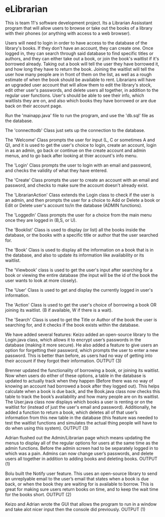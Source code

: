 # eLibrarian
This is team 11's software development project. Its a Librarian Assisstant program that will allow users to browse or take out the books of a library with their phones (or anything with access to a web browser). 

Users will need to login in order to have access to the database of the library's books. If they don't have an account, they can create one. Once logged in, they can search through said database to find specific titles or authors, and they can either take out a book, or join the book's waitlist if it's borrowed already. Taking out a book will tell the user they have borrowed it, and how long they have to return the book. Joining the waitlist will tell the user how many people are in front of them on the list, as well as a rough estimate of when the book should be available to rent. Librarians will have an upgraded user account that will allow them to edit the library's stock, edit other user's passwords, and delete users all together, in addition to the regular user functions. User's should be able to see their info, which waitlists they are on, and also which books they have borrowed or are due back on their account page.

Run the 'mainapp.java' file to run the program, and use the 'db.sql' file as the database.

The 'connecttodb' Class just sets up the connection to the database.

The 'Welcome' Class prompts the user for input (L, C or sometimes A and Q), and it is used to get the user's choice to login, create an account, login in as an admin, go back or continue on the create account and admin menus, and to go back after looking at thier account's info menu.

The 'Login' Class prompts the user to login with an email and password, and checks the validity of what they have entered.

The 'Create' Class prompts the user to create an account with an email and password, and checks to make sure the account doesn't already exist.

The 'LibrarianAction' Class extends the Login class to check if the user is an admin, and then prompts the user for a choice to Add or Delete a book or Edit or Delete user's account to/in the database (ADMIN functions).

The 'LoggedIn' Class prompts the user for a choice from the main menu once they are logged in (B,S, or U).

The 'Booklist' Class is used to display (or list) all the books inside the database, or the books with a specific title or author that the user searched for.

The 'Book' Class is used to display all the information on a book that is in the database, and also to update its information like availability or its waitlist.

The 'Viewbook' class is used to get the user's input after searching for a book or viewing the entire database (the input will be the id of the book the user wants to look at more closely).

The 'User' Class is used to get and display the currently logged in user's information.

The 'Action' Class is used to get the user's choice of borrowing a book OR joining its waitlist. (B if available, W if there is a wait).

The 'Search' Class is used to get the Title or Author of the book the user is searching for, and it checks if the book exists within the database.

We have added several features: Keizo added an open-source library to the Login.java class, which allows it to encrypt user’s passwords in the database (making it more secure). He also added a feature to give users an option for forgetting their password, which prompts the user to enter a new password. This is better than before, as users had no way of getting into their account if they forgot their information. OUTPUT (3)

Brenner updated the functionality of borrowing a book, or joining its waitlist. Now when users do either of these options, a table in the database is updated to actually track when they happen (Before there was no way of knowing an account had borrowed a book after they logged out). This helps calculate when a book is due back, and the Book.java class now checks this table to track the book’s availability and how many people are on its waitlist. The User.java class now displays which books a user is renting or on the waitlist for (instead of just the user's email and password). Additionally, he added a function to return a book, which deletes all of that user’s information from this new table in the database (this feature was needed to test the waitlist functions and simulates the actual thing people will have to do when using this system). OUTPUT (3)

Adrian flushed out the Admin/Librarian page which means updating the menus to display all of the regular options for users at the same time as the admin functions. Before the admin screen had to be separately logged in to which was a pain. Admins can now change user’s passwords, and delete users all together in addition to adding books and deleting books. OUTPUT (1)

Bolu built the Notify user feature. This uses an open-source library to send an unreplyable email to the user’s email that states when a book is due back, or when the book they are waiting for is available to borrow. This is great for making sure users return books on time, and to keep the wait time for the books short. OUTPUT (2)

Keizo and Adrian wrote the GUI that allows the program to run in a window and take alot nicer input then the console did previously. OUTPUT (1)

